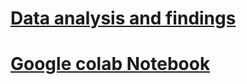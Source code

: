 # [Data analysis and findings](https://publuu.com/flip-book/396040/898016)
# [Google colab Notebook](https://colab.research.google.com/drive/1uahxTycGKGmGL90DTLeRxD36spzWJS62?usp=sharing)
